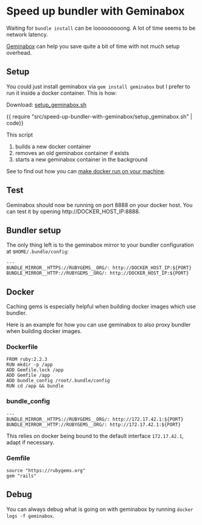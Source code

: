 # Speed up bundler with Geminabox

Waiting for `bundle install` can be looooooooong. A lot of time seems to be network latency.

[Geminabox](https://rubygems.org/gems/geminabox) can help you save quite a bit of time with not much setup overhead.

## Setup

You could just install geminabox via `gem install geminabox` but I prefer to run it inside a docker container. This is how:

Download: [setup_geminabox.sh](setup_geminabox.sh)

{{ require "src/speed-up-bundler-with-geminabox/setup_geminabox.sh" | code}}

This script

1. builds a new docker container
2. removes an old geminabox container if exists
3. starts a new geminabox container in the background

See to find out how you can [make docker run on your machine](https://docs.docker.com/).

## Test

Geminabox should now be running on port 8888 on your docker host. You can test it by opening http://DOCKER_HOST_IP:8888.

## Bundler setup

The only thing left is to the geminabox mirror to your bundler configuration at `$HOME/.bundle/config`:

	---
	BUNDLE_MIRROR__HTTPS://RUBYGEMS__ORG/: http://DOCKER_HOST_IP:${PORT}
	BUNDLE_MIRROR__HTTP://RUBYGEMS__ORG/: http://DOCKER_HOST_IP:${PORT}


## Docker

Caching gems is especially helpful when building docker images which use bundler. 

Here is an example for how you can use geminabox to also proxy bundler when building docker images.


### Dockerfile

	FROM ruby:2.2.3
	RUN mkdir -p /app
	ADD Gemfile.lock /app
	ADD Gemfile /app
	ADD bundle_config /root/.bundle/config
	RUN cd /app && bundle


### bundle_config
	---
	BUNDLE_MIRROR__HTTPS://RUBYGEMS__ORG/: http://172.17.42.1:${PORT}
	BUNDLE_MIRROR__HTTP://RUBYGEMS__ORG/: http://172.17.42.1:${PORT}

This relies on docker being bound to the default interface `172.17.42.1`, adapt if necessary.


### Gemfile

	source "https://rubygems.org"
	gem "rails"


## Debug

You can always debug what is going on with geminabox by running `docker logs -f geminabox`.
